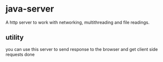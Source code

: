 # java-server
A http server to work with networking, multithreading and file readings.

## utility
you can use this server to send response to the browser and get client side requests done


